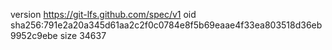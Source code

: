 version https://git-lfs.github.com/spec/v1
oid sha256:791e2a20a345d61aa2c2f0c0784e8f5b69eaae4f33ea803518d36eb9952c9ebe
size 34637
